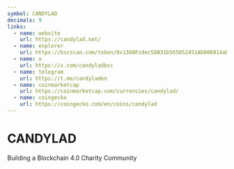 ```yaml
---
symbol: CANDYLAD
decimals: 9
links:
  - name: website
    url: https://candylad.net/
  - name: explorer
    url: https://bscscan.com/token/0x136BFcdec5DB31b565052451AD806014ab9F2b38
  - name: x
    url: https://x.com/candyladbsc
  - name: telegram
    url: https://t.me/candyladen
  - name: coinmarketcap
    url: https://coinmarketcap.com/currencies/candylad/
  - name: coingecko
    url: https://coingecko.com/en/coins/candylad
---
```


# CANDYLAD

Building a Blockchain 4.0 Charity Community
